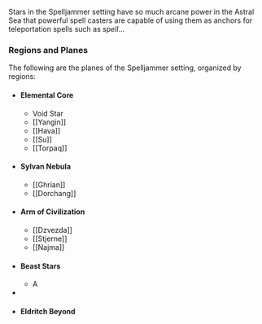 Stars in the Spelljammer setting have so much arcane power in the Astral Sea that powerful spell casters are capable of using them as anchors for teleportation spells such as *spell*...


### Regions and Planes
The following are the planes of the Spelljammer setting, organized by regions:
- #### Elemental Core
	- Void Star
	- [[Yangin]]
	- [[Hava]]
	- [[Su]]
	- [[Torpaq]]
- #### Sylvan Nebula
	- [[Ghrian]]
	- [[Dorchang]]
- #### Arm of Civilization
	- [[Dzvezda]]
	- [[Stjerne]]
	- [[Najma]]
- #### Beast Stars
	- A
- 
- #### Eldritch Beyond
